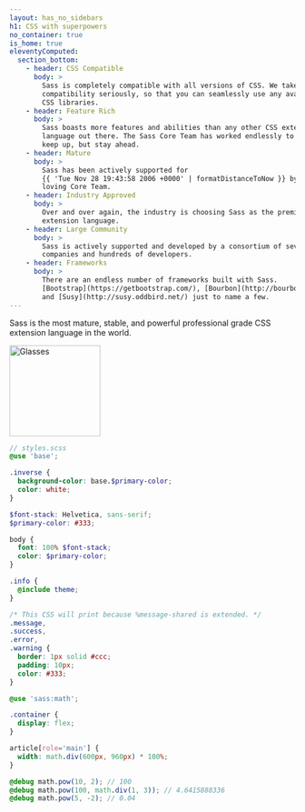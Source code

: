 ```yaml
---
layout: has_no_sidebars
h1: CSS with superpowers
no_container: true
is_home: true
eleventyComputed:
  section_bottom:
    - header: CSS Compatible
      body: >
        Sass is completely compatible with all versions of CSS. We take this
        compatibility seriously, so that you can seamlessly use any available
        CSS libraries.
    - header: Feature Rich
      body: >
        Sass boasts more features and abilities than any other CSS extension
        language out there. The Sass Core Team has worked endlessly to not only
        keep up, but stay ahead.
    - header: Mature
      body: >
        Sass has been actively supported for
        {{ 'Tue Nov 28 19:43:58 2006 +0000' | formatDistanceToNow }} by its
        loving Core Team.
    - header: Industry Approved
      body: >
        Over and over again, the industry is choosing Sass as the premier CSS
        extension language.
    - header: Large Community
      body: >
        Sass is actively supported and developed by a consortium of several tech
        companies and hundreds of developers.
    - header: Frameworks
      body: >
        There are an endless number of frameworks built with Sass.
        [Bootstrap](https://getbootstrap.com/), [Bourbon](http://bourbon.io/),
        and [Susy](http://susy.oddbird.net/) just to name a few.
---
```


<div class="sl-l-grid sl-l-grid--full sl-l-large-grid--fit sl-l-large-grid--center sl-l-large-grid--gutters-large">
  <div class="sl-l-grid__column">
    <p class="sl-c-introduction">
      Sass is the most mature, stable, and powerful professional grade CSS extension language in the world.
    </p>
  </div>
  <p class="sl-l-grid__column">
    <img height="160" alt="Glasses" src="/assets/img/illustrations/glasses.svg">
  </p>
</div>

<!-- @@@ TODO: remove these sample code examples -->

```scss
// styles.scss
@use 'base';

.inverse {
  background-color: base.$primary-color;
  color: white;
}
```

```scss
$font-stack: Helvetica, sans-serif;
$primary-color: #333;

body {
  font: 100% $font-stack;
  color: $primary-color;
}

.info {
  @include theme;
}
```

```css
/* This CSS will print because %message-shared is extended. */
.message,
.success,
.error,
.warning {
  border: 1px solid #ccc;
  padding: 10px;
  color: #333;
}
```

```scss
@use 'sass:math';

.container {
  display: flex;
}

article[role='main'] {
  width: math.div(600px, 960px) * 100%;
}
```

```scss
@debug math.pow(10, 2); // 100
@debug math.pow(100, math.div(1, 3)); // 4.6415888336
@debug math.pow(5, -2); // 0.04
```
